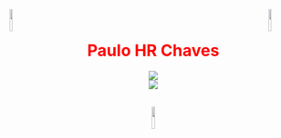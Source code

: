 <img align="left" src="https://blueprinteventsja.com/wp-content/uploads/2019/11/gif-bounce-arrow-2.gif" width="10%" style="display:inline;"><img align="right" src="https://blueprinteventsja.com/wp-content/uploads/2019/11/gif-bounce-arrow-2.gif" width="10%" style="display:inline;">
<br>
<h1 align="center" style="color:#FF0000;">Paulo HR Chaves</h1>
<p align="center">
    <img src="https://readme-typing-svg.herokuapp.com/?lines=Hello!;Welcome+to+my+profile!&font=Fira%20Code&color=2291E5&center=true&width=300&height=70">
    <br>
    <img src="https://readme-typing-svg.herokuapp.com/?lines=Olá!;Bem-vindo+ao+meu+perfil!&font=Fira%20Code&color=12F70C&center=true&width=300&height=70">
</p>
<br>
<div align="center">
    <img src="https://upload.wikimedia.org/wikipedia/commons/a/ad/YouTube_loading_symbol_3_%28transparent%29.gif" width="10%" style="display:inline;">
</div>
<!--
<div style="display: inline_block">
    <img width="50%" height="200px" src="https://github-readme-stats.vercel.app/api/top-langs/?username=PauloHRChaves&layout=compact&hide_border=true&title_color=FFFFFF&text_color=B0C4DE&bg_color=000000" alt="Mais utilizadas"/>
</div>-->
<br>
<h1></h1>
<!--
<div style="display: inline_block" align="center">
    <img align="center" alt="Docker" src="https://img.shields.io/badge/Docker-2CA5E0?style=for-the-badge&logo=docker&logoColor=white">
    <img align="center" alt="Python" src="https://img.shields.io/badge/Python-0a516d?style=for-the-badge&logo=python&logoColor=white">
    <img align="center" alt="HTML5" src="https://img.shields.io/badge/HTML5-E34F26?style=for-the-badge&logo=html5&logoColor=white">
    <img align="center" alt="CSS3" src="https://img.shields.io/badge/CSS3-1572B6?style=for-the-badge&logo=css&logoColor=white">
    <img align="center"  alt="Javascript" src="https://img.shields.io/badge/-JavaScript-333333?style=for-the-badge&logo=javascript&logoColor=white">
</div>
<br>-->
